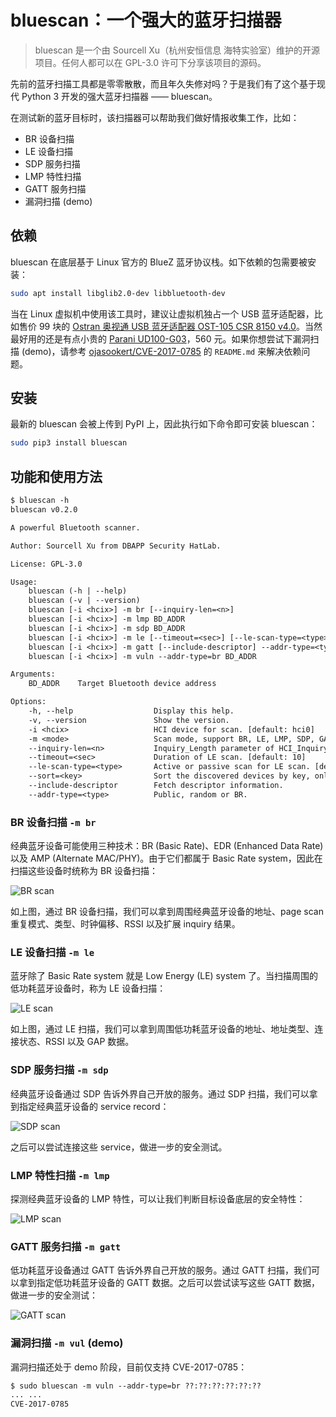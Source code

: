 # bluescan：一个强大的蓝牙扫描器

> bluescan 是一个由 Sourcell Xu（杭州安恒信息 海特实验室）维护的开源项目。任何人都可以在 GPL-3.0 许可下分享该项目的源码。

先前的蓝牙扫描工具都是零零散散，而且年久失修对吗？于是我们有了这个基于现代 Python 3 开发的强大蓝牙扫描器 —— bluescan。

在测试新的蓝牙目标时，该扫描器可以帮助我们做好情报收集工作，比如：

* BR 设备扫描
* LE 设备扫描
* SDP 服务扫描
* LMP 特性扫描
* GATT 服务扫描
* 漏洞扫描 (demo)

## 依赖

bluescan 在底层基于 Linux 官方的 BlueZ 蓝牙协议栈。如下依赖的包需要被安装：

```sh
sudo apt install libglib2.0-dev libbluetooth-dev
```

当在 Linux 虚拟机中使用该工具时，建议让虚拟机独占一个 USB 蓝牙适配器，比如售价 99 块的 [Ostran 奥视通 USB 蓝牙适配器 OST-105 CSR 8150 v4.0](https://item.taobao.com/item.htm?spm=a230r.1.14.14.21b6705fm5gjj3&id=38948169460&ns=1&abbucket=6#detail)。当然最好用的还是有点小贵的 [Parani UD100-G03](https://item.taobao.com/item.htm?spm=a230r.1.14.16.19bcf4b2koxeWN&id=561488544550&ns=1&abbucket=19#detail)，560 元。如果你想尝试下漏洞扫描 (demo)，请参考 [ojasookert/CVE-2017-0785](https://github.com/ojasookert/CVE-2017-0785) 的 `README.md` 来解决依赖问题。

## 安装

最新的 bluescan 会被上传到 PyPI 上，因此执行如下命令即可安装 bluescan：

```sh
sudo pip3 install bluescan
```

## 功能和使用方法

```txt
$ bluescan -h
bluescan v0.2.0

A powerful Bluetooth scanner.

Author: Sourcell Xu from DBAPP Security HatLab.

License: GPL-3.0

Usage:
    bluescan (-h | --help)
    bluescan (-v | --version)
    bluescan [-i <hcix>] -m br [--inquiry-len=<n>]
    bluescan [-i <hcix>] -m lmp BD_ADDR
    bluescan [-i <hcix>] -m sdp BD_ADDR
    bluescan [-i <hcix>] -m le [--timeout=<sec>] [--le-scan-type=<type>] [--sort=<key>]
    bluescan [-i <hcix>] -m gatt [--include-descriptor] --addr-type=<type> BD_ADDR
    bluescan [-i <hcix>] -m vuln --addr-type=br BD_ADDR

Arguments:
    BD_ADDR    Target Bluetooth device address

Options:
    -h, --help                  Display this help.
    -v, --version               Show the version.
    -i <hcix>                   HCI device for scan. [default: hci0]
    -m <mode>                   Scan mode, support BR, LE, LMP, SDP, GATT and vuln.
    --inquiry-len=<n>           Inquiry_Length parameter of HCI_Inquiry command. [default: 8]
    --timeout=<sec>             Duration of LE scan. [default: 10]
    --le-scan-type=<type>       Active or passive scan for LE scan. [default: active]
    --sort=<key>                Sort the discovered devices by key, only support RSSI now. [default: rssi]
    --include-descriptor        Fetch descriptor information.
    --addr-type=<type>          Public, random or BR.
```

### BR 设备扫描 `-m br`

经典蓝牙设备可能使用三种技术：BR (Basic Rate)、EDR (Enhanced Data Rate) 以及 AMP (Alternate MAC/PHY)。由于它们都属于 Basic Rate system，因此在扫描这些设备时统称为 BR 设备扫描：

![BR scan](https://github.com/fO-000/bluescan/blob/master/res/example-br-scan.png)

如上图，通过 BR 设备扫描，我们可以拿到周围经典蓝牙设备的地址、page scan 重复模式、类型、时钟偏移、RSSI 以及扩展 inquiry 结果。

### LE 设备扫描 `-m le`

蓝牙除了 Basic Rate system 就是 Low Energy (LE) system 了。当扫描周围的低功耗蓝牙设备时，称为 LE 设备扫描：

![LE scan](https://github.com/fO-000/bluescan/blob/master/res/example-le-scan.png)

如上图，通过 LE 扫描，我们可以拿到周围低功耗蓝牙设备的地址、地址类型、连接状态、RSSI 以及 GAP 数据。

### SDP 服务扫描 `-m sdp`

经典蓝牙设备通过 SDP 告诉外界自己开放的服务。通过 SDP 扫描，我们可以拿到指定经典蓝牙设备的 service record：

![SDP scan](https://github.com/fO-000/bluescan/blob/master/res/example-sdp-scan.png)

之后可以尝试连接这些 service，做进一步的安全测试。

### LMP 特性扫描 `-m lmp`

探测经典蓝牙设备的 LMP 特性，可以让我们判断目标设备底层的安全特性：

![LMP scan](https://github.com/fO-000/bluescan/blob/master/res/example-lmp-scan.png)

### GATT 服务扫描 `-m gatt`

低功耗蓝牙设备通过 GATT 告诉外界自己开放的服务。通过 GATT 扫描，我们可以拿到指定低功耗蓝牙设备的 GATT 数据。之后可以尝试读写这些 GATT 数据，做进一步的安全测试：

![GATT scan](https://github.com/fO-000/bluescan/blob/master/res/example-gatt-scan.png)

### 漏洞扫描 `-m vul` (demo)

漏洞扫描还处于 demo 阶段，目前仅支持 CVE-2017-0785：

```txt
$ sudo bluescan -m vuln --addr-type=br ??:??:??:??:??:??
... ...
CVE-2017-0785
```
